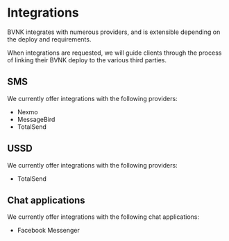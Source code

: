 # Integrations

BVNK integrates with numerous providers, and is extensible depending on the deploy and requirements.

When integrations are requested, we will guide clients through the process of linking their BVNK deploy to the various third parties.

## SMS

We currently offer integrations with the following providers:

- Nexmo
- MessageBird
- TotalSend

## USSD

We currently offer integrations with the following providers:

- TotalSend

## Chat applications

We currently offer integrations with the following chat applications:

- Facebook Messenger


